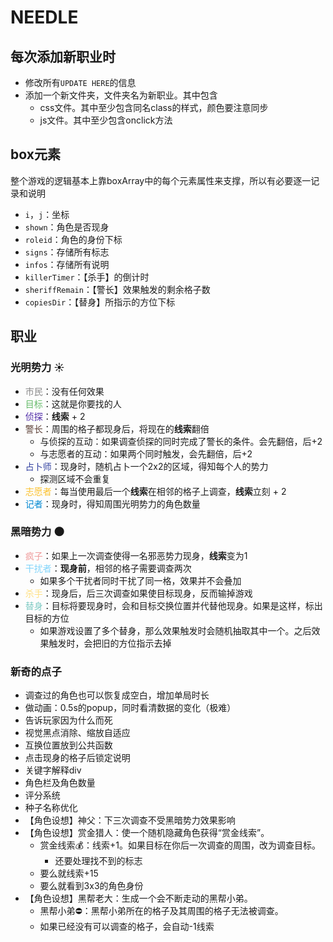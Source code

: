# NEEDLE

## 每次添加新职业时

- 修改所有`UPDATE HERE`的信息
- 添加一个新文件夹，文件夹名为新职业。其中包含
    - css文件。其中至少包含同名class的样式，颜色要注意同步
    - js文件。其中至少包含onclick方法

## box元素

整个游戏的逻辑基本上靠boxArray中的每个元素属性来支撑，所以有必要逐一记录和说明

- `i`，`j`：坐标
- `shown`：角色是否现身
- `roleid`：角色的身份下标
- `signs`：存储所有标志
- `infos`：存储所有说明
- `killerTimer`：【杀手】的倒计时
- `sheriffRemain`：【警长】效果触发的剩余格子数
- `copiesDir`：【替身】所指示的方位下标

## 职业

### 光明势力 ☀️

- <font color="#898989">市民</font>：没有任何效果
- <font color="#66bb6a">目标</font>：这就是你要找的人
- <font color="#512da8">侦探</font>：**线索** + 2
- <font color="#5d4037">警长</font>：周围的格子都现身后，将现在的**线索**翻倍
    - 与侦探的互动：如果调查侦探的同时完成了警长的条件。会先翻倍，后+2
    - 与志愿者的互动：如果两个同时触发，会先翻倍，后+2
- <font color="#303F9F">占卜师</font>：现身时，随机占卜一个2x2的区域，得知每个人的势力
    - 探测区域不会重复
- <font color="#FBC02D">志愿者</font>：每当使用最后一个**线索**在相邻的格子上调查，**线索**立刻 + 2
- <font color="#0288D1">记者</font>：现身时，得知周围光明势力的角色数量
### 黑暗势力 🌑
- <font color="#ef9a9a">疯子</font>：如果上一次调查使得一名邪恶势力现身，**线索**变为1
- <font color="#81d4fa">干扰者</font>：**现身前**，相邻的格子需要调查两次
    - 如果多个干扰者同时干扰了同一格，效果并不会叠加
- <font color="#ffe082">杀手</font>：现身后，后三次调查如果使目标现身，反而输掉游戏
- <font color="#80CBC4">替身</font>：目标将要现身时，会和目标交换位置并代替他现身。如果是这样，标出目标的方位
    - 如果游戏设置了多个替身，那么效果触发时会随机抽取其中一个。之后效果触发时，会把旧的方位指示去掉

### 新奇的点子

- 调查过的角色也可以恢复成空白，增加单局时长
- 做动画：0.5s的popup，同时看清数据的变化（极难）
- 告诉玩家因为什么而死
- 视觉黑点消除、缩放自适应
- 互换位置放到公共函数
- 点击现身的格子后锁定说明
- 关键字解释div
- 角色栏及角色数量
- 评分系统
- 种子名称优化
- 【角色设想】神父：下三次调查不受黑暗势力效果影响
- 【角色设想】赏金猎人：使一个随机隐藏角色获得“赏金线索”。
    - 赏金线索💰：线索+1。如果目标在你后一次调查的周围，改为调查目标。
        - 还要处理找不到的标志
    - 要么就线索+15
    - 要么就看到3x3的角色身份
- 【角色设想】黑帮老大：生成一个会不断走动的黑帮小弟。
    - 黑帮小弟⛔：黑帮小弟所在的格子及其周围的格子无法被调查。
    - 如果已经没有可以调查的格子，会自动-1线索